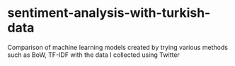 # sentiment-analysis-with-turkish-data
Comparison of machine learning models created by trying various methods such as BoW, TF-IDF with the data I collected using Twitter
